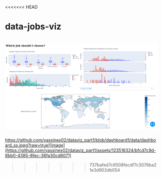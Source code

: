 <<<<<<< HEAD
# data-jobs-viz

![Screenshot of the Dashboard](data/dashboard_ss.jpeg)
=======
https://github.com/yassinex02/dataviz_part1/blob/dashboard1/data/dashboard_ss.jpeg?raw=true![image](https://github.com/yassinex02/dataviz_part1/assets/123518324/bfcd7c9d-8bb0-4385-8fec-36fa30cd6071)
>>>>>>> 737bafed7c6508fecdf7c3076ba21e3d902db054

